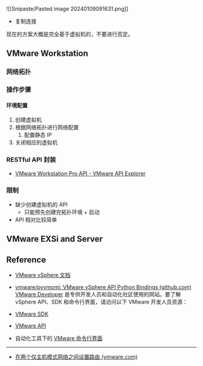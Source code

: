 ![[Snipaste/Pasted image 20240109091631.png]]

- 复制连接

现在的方案大概是完全基于虚拟机的，不要进行否定。

## VMware Workstation

### 网络拓扑

### 操作步骤

#### 环境配置

1. 创建虚拟机
2. 根据网络拓扑进行网络配置
	1. 配置静态 IP
3. 关闭相应的虚拟机

### RESTful API 封装

- [VMware Workstation Pro API - VMware API Explorer](https://developer.vmware.com/apis/412/vmware-workstation-pro-api/)

### 限制

- 缺少创建虚拟机的 API
	- 只能预先创建完拓扑环境 + 启动
- API 相对比较简单

## VMware EXSi and Server

## Reference

- [VMware vSphere 文档](https://docs.vmware.com/cn/VMware-vSphere/index.html)
- [vmware/pyvmomi: VMware vSphere API Python Bindings (github.com)](https://github.com/vmware/pyvmomi?tab=readme-ov-file#getting-started)  
[VMware Developer](https://developer.vmware.com/home) 是专供开发人员和自动化社区使用的网站。要了解 vSphere API、SDK 和命令行界面，请访问以下 VMware 开发人员资源：

- [VMware SDK](https://developer.vmware.com/sdks)
- [VMware API](https://developer.vmware.com/apis)
- 自动化工具下的 [VMware 命令行界面](https://developer.vmware.com/resources)

---
- [在两个仅主机模式网络之间设置路由 (vmware.com)](https://docs.vmware.com/cn/VMware-Workstation-Pro/17/com.vmware.ws.using.doc/GUID-87995B4F-5945-4AF8-86D1-1003DDEFCF25.html)
